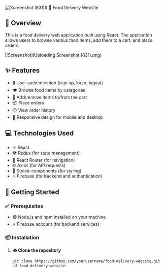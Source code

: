 ![Screenshot (831)](https://github.com/mohit15-web/Food-Delivery-Website/assets/125914620/7447b3ea-eafd-4277-9c42-5b4962e9fe99)# 🍔 Food Delivery Website

## 📝 Overview
This is a food delivery web application built using React. The application allows users to browse various food items, add them to a cart, and place orders.

![Screenshot](Uploading Screenshot (831).png)


## ✨ Features
- 🔒 User authentication (sign up, login, logout)
- 🍽️ Browse food items by categories
- 🛒 Add/remove items to/from the cart
- 📦 Place orders
- 🕒 View order history
- 📱 Responsive design for mobile and desktop

## 💻 Technologies Used
- ⚛️ React
- 🛠️ Redux (for state management)
- 🚦 React Router (for navigation)
- 🌐 Axios (for API requests)
- 💅 Styled-components (for styling)
- 🔥 Firebase (for backend and authentication)

## 🚀 Getting Started

### ✅ Prerequisites
- 🟢 Node.js and npm installed on your machine
- 🔥 Firebase account (for backend services)

### 📦 Installation

1. **📥 Clone the repository**
   ```sh
   git clone https://github.com/yourusername/food-delivery-website.git
   cd food-delivery-website
